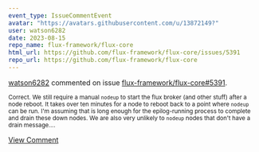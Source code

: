 ```yaml
---
event_type: IssueCommentEvent
avatar: "https://avatars.githubusercontent.com/u/13872149?"
user: watson6282
date: 2023-08-15
repo_name: flux-framework/flux-core
html_url: https://github.com/flux-framework/flux-core/issues/5391
repo_url: https://github.com/flux-framework/flux-core
---
```


<a href='https://github.com/watson6282' target='_blank'>watson6282</a> commented on issue <a href='https://github.com/flux-framework/flux-core/issues/5391' target='_blank'>flux-framework/flux-core#5391</a>.

<small>Correct.  We still require a manual `nodeup` to start the flux broker (and other stuff) after a node reboot.  It takes over ten minutes for a node to reboot back to a point where `nodeup` can be run.  I'm assuming that is long enough for the epilog-running process to complete and drain these down nodes.  We are also very unlikely to `nodeup` nodes that don't have a drain message....</small>

<a href='https://github.com/flux-framework/flux-core/issues/5391' target='_blank'>View Comment</a>